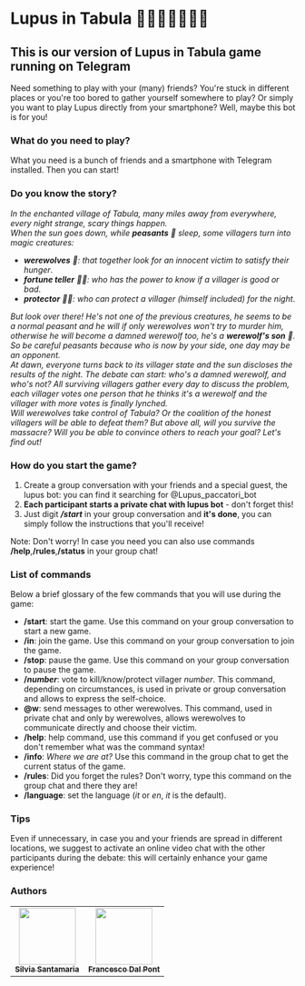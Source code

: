 # Lupus in Tabula 🐺🐾🧙‍♀️👮‍♂️🚜

## This is our version of Lupus in Tabula game running on Telegram

Need something to play with your (many) friends? You're stuck in different places or you're too bored to gather yourself somewhere to play? Or simply you want to play Lupus directly from your smartphone? Well, maybe this bot is for you!

### What do you need to play?

What you need is a bunch of friends and a smartphone with Telegram installed. Then you can start!

### Do you know the story?

_In the enchanted village of Tabula, many miles away from everywhere, every night strange, scary things happen.  
When the sun goes down, while **peasants** 🚜 sleep, some villagers turn into magic creatures:_
- ***werewolves** 🐺: that together look for an innocent victim to satisfy their hunger*.
- ***fortune teller** 🧙‍♀️: who has the power to know if a villager is good or bad*.
- ***protector** 👮‍♂️: who can protect a villager (himself included) for the night*.

_But look over there! He's not one of the previous creatures, he seems to be a normal peasant and he will if only werewolves won't try to murder him, otherwise he will become a damned werewolf too, he's a **werewolf's son** 🐾. So be careful peasants because who is now by your side, one day may be an opponent.<br>_
_At dawn, everyone turns back to its villager state and the sun discloses the results of the night.  The debate can start: who's a damned werewolf, and who's not? All surviving villagers gather every day to discuss the problem, each villager votes one person that he thinks it's a werewolf and the villager with more votes is finally lynched. <br> Will werewolves take control of Tabula? Or the coalition of the honest villagers will be able to defeat them? But above all, will you survive the massacre? Will you be able to convince others to reach your goal? Let's find out!_

### How do you start the game?

1. Create a group conversation with your friends and a special guest, the lupus bot: you can find it searching for @Lupus_paccatori_bot
2. **Each participant starts a private chat with lupus bot** - don't forget this!
3. Just digit **_/start_** in your group conversation and **it's done**, you can simply follow the instructions that you'll receive!

Note: Don't worry! In case you need you can also use commands **/help**,**/rules**,**/status** in your group chat!

### List of commands
Below a brief glossary of the few commands that you will use during the game:
* **/start**: start the game. Use this command on your group conversation to start a new game.
* **/in**: join the game. Use this command on your group conversation to join the game.
* **/stop**: pause the game. Use this command on your group conversation to pause the game.
* **/_number_**: vote to kill/know/protect villager _number_. This command, depending on circumstances, is used in private or group conversation and allows to express the self-choice.
* **@w**: send messages to other werewolves. This command, used in private chat and only by werewolves, allows werewolves to communicate directly and choose their victim.
* **/help**: help command, use this command if you get confused or you don't remember what was the command syntax!
* **/info**: *Where we are at?* Use this command in the group chat to get the current status of the game.
* **/rules**: Did you forget the rules? Don't worry, type this command on the group chat and there they are! 
* **/language**: set the language (*it* or *en*, *it* is the default).

### Tips
Even if unnecessary, in case you and your friends are spread in different locations, we suggest to activate an online video chat with the other participants during the debate: this will certainly enhance your game experience!

### Authors
<table>
  <tr>
    <td align="center"><a href="https://github.com/silviasantamaria"><img src="https://avatars3.githubusercontent.com/u/29761107?v=4" width="100px;" alt=""/><br /><sub><b>Silvia Santamaria</b>
    <td align="center"><a href="https://github.com/frenk94"><img src="https://avatars0.githubusercontent.com/u/54543458?v=4" width="100px;" alt=""/><br /><sub><b>Francesco Dal Pont</b>
